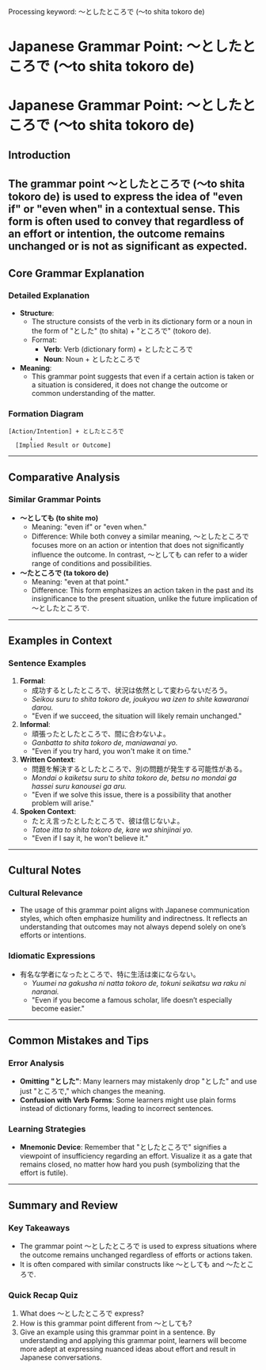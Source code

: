 Processing keyword: ～としたところで (〜to shita tokoro de)
# Japanese Grammar Point: ～としたところで (〜to shita tokoro de)
# Japanese Grammar Point: ～としたところで (〜to shita tokoro de)
## Introduction
The grammar point ～としたところで (〜to shita tokoro de) is used to express the idea of "even if" or "even when" in a contextual sense. This form is often used to convey that regardless of an effort or intention, the outcome remains unchanged or is not as significant as expected.
---
## Core Grammar Explanation
### Detailed Explanation
- **Structure**: 
  - The structure consists of the verb in its dictionary form or a noun in the form of "とした" (to shita) + "ところで" (tokoro de).
  - Format: 
    - **Verb**: Verb (dictionary form) + としたところで 
    - **Noun**: Noun + としたところで
- **Meaning**: 
  - This grammar point suggests that even if a certain action is taken or a situation is considered, it does not change the outcome or common understanding of the matter.
### Formation Diagram
```
[Action/Intention] + としたところで
      ↓
  [Implied Result or Outcome]
```
---
## Comparative Analysis
### Similar Grammar Points
- **～としても (to shite mo)** 
  - Meaning: "even if" or "even when."
  - Difference: While both convey a similar meaning, ～としたところで focuses more on an action or intention that does not significantly influence the outcome. In contrast, ～としても can refer to a wider range of conditions and possibilities.
- **～たところで (ta tokoro de)**
  - Meaning: "even at that point."
  - Difference: This form emphasizes an action taken in the past and its insignificance to the present situation, unlike the future implication of ～としたところで.
---
## Examples in Context
### Sentence Examples
1. **Formal**: 
   - 成功するとしたところで、状況は依然として変わらないだろう。
   - *Seikou suru to shita tokoro de, joukyou wa izen to shite kawaranai darou.*
   - "Even if we succeed, the situation will likely remain unchanged."
2. **Informal**: 
   - 頑張ったとしたところで、間に合わないよ。
   - *Ganbatta to shita tokoro de, maniawanai yo.*
   - "Even if you try hard, you won't make it on time."
3. **Written Context**: 
   - 問題を解決するとしたところで、別の問題が発生する可能性がある。
   - *Mondai o kaiketsu suru to shita tokoro de, betsu no mondai ga hassei suru kanousei ga aru.*
   - "Even if we solve this issue, there is a possibility that another problem will arise."
4. **Spoken Context**: 
   - たとえ言ったとしたところで、彼は信じないよ。
   - *Tatoe itta to shita tokoro de, kare wa shinjinai yo.*
   - "Even if I say it, he won't believe it."
---
## Cultural Notes
### Cultural Relevance
- The usage of this grammar point aligns with Japanese communication styles, which often emphasize humility and indirectness. It reflects an understanding that outcomes may not always depend solely on one’s efforts or intentions.
### Idiomatic Expressions
- 有名な学者になったところで、特に生活は楽にならない。
  - *Yuumei na gakusha ni natta tokoro de, tokuni seikatsu wa raku ni naranai.*
  - "Even if you become a famous scholar, life doesn’t especially become easier."
---
## Common Mistakes and Tips
### Error Analysis
- **Omitting "とした"**: Many learners may mistakenly drop "とした" and use just "ところで," which changes the meaning.
- **Confusion with Verb Forms**: Some learners might use plain forms instead of dictionary forms, leading to incorrect sentences.
### Learning Strategies
- **Mnemonic Device**: Remember that "としたところで" signifies a viewpoint of insufficiency regarding an effort. Visualize it as a gate that remains closed, no matter how hard you push (symbolizing that the effort is futile).
---
## Summary and Review
### Key Takeaways
- The grammar point ～としたところで is used to express situations where the outcome remains unchanged regardless of efforts or actions taken.
- It is often compared with similar constructs like ～としても and ～たところで.
### Quick Recap Quiz
1. What does ～としたところで express?
2. How is this grammar point different from ～としても?
3. Give an example using this grammar point in a sentence.
By understanding and applying this grammar point, learners will become more adept at expressing nuanced ideas about effort and result in Japanese conversations.
